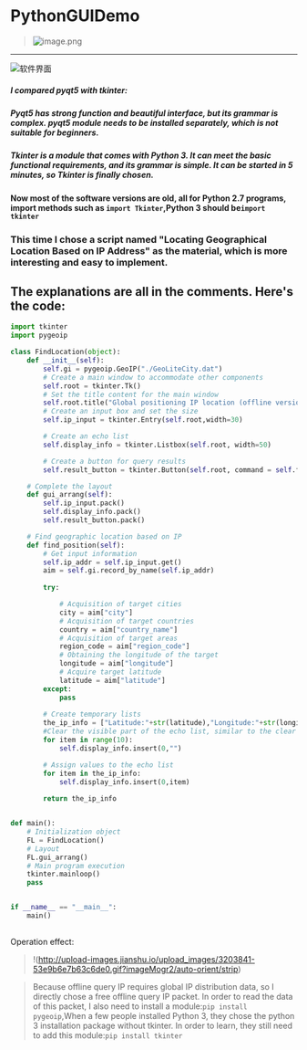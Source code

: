 # PythonGUIDemo

> ![image.png](http://upload-images.jianshu.io/upload_images/3203841-d2c41b0319a26c49.png?imageMogr2/auto-orient/strip%7CimageView2/2/w/1240)






---




![软件界面](http://upload-images.jianshu.io/upload_images/3203841-4d125e0b232d8421.png?imageMogr2/auto-orient/strip%7CimageView2/2/w/1240)


##### I compared pyqt5 with tkinter:

##### Pyqt5 has strong function and beautiful interface, but its grammar is complex. pyqt5 module needs to be installed separately, which is not suitable for beginners.

##### Tkinter is a module that comes with Python 3. It can meet the basic functional requirements, and its grammar is simple. It can be started in 5 minutes, so Tkinter is finally chosen.


#### Now most of the software versions are old, all for Python 2.7 programs, import methods such as `import Tkinter`,Python 3 should be`import tkinter`

### This time I chose a script named "Locating Geographical Location Based on IP Address" as the material, which is more interesting and easy to implement.






## The explanations are all in the comments. Here's the code:



```python
import tkinter
import pygeoip

class FindLocation(object):
    def __init__(self):
        self.gi = pygeoip.GeoIP("./GeoLiteCity.dat")
        # Create a main window to accommodate other components
        self.root = tkinter.Tk()
        # Set the title content for the main window
        self.root.title("Global positioning IP location (offline version)")
        # Create an input box and set the size
        self.ip_input = tkinter.Entry(self.root,width=30)

        # Create an echo list
        self.display_info = tkinter.Listbox(self.root, width=50)

        # Create a button for query results
        self.result_button = tkinter.Button(self.root, command = self.find_position, text = "Check")

    # Complete the layout
    def gui_arrang(self):
        self.ip_input.pack()
        self.display_info.pack()
        self.result_button.pack()

    # Find geographic location based on IP
    def find_position(self):
        # Get input information
        self.ip_addr = self.ip_input.get()
        aim = self.gi.record_by_name(self.ip_addr)
        
        try:

            # Acquisition of target cities
            city = aim["city"]
            # Acquisition of target countries
            country = aim["country_name"]
            # Acquisition of target areas
            region_code = aim["region_code"]
            # Obtaining the longitude of the target
            longitude = aim["longitude"]
            # Acquire target latitude
            latitude = aim["latitude"]
        except:
            pass
        
        # Create temporary lists
        the_ip_info = ["Latitude:"+str(latitude),"Longitude:"+str(longitude),"Regional code:"+str(region_code),"City:"+str(city), "Country or region:"+str(country), "IP:"+str(self.ip_addr)]
        #Clear the visible part of the echo list, similar to the clear command
        for item in range(10):
            self.display_info.insert(0,"")

        # Assign values to the echo list
        for item in the_ip_info:
            self.display_info.insert(0,item)
        
        return the_ip_info


def main():
    # Initialization object
    FL = FindLocation()
    # Layout
    FL.gui_arrang()
    # Main program execution
    tkinter.mainloop()
    pass


if __name__ == "__main__":
    main()
    

```
Operation effect:




> !(http://upload-images.jianshu.io/upload_images/3203841-53e9b6e7b63c6de0.gif?imageMogr2/auto-orient/strip)




> Because offline query IP requires global IP distribution data, so I directly chose a free offline query IP packet. In order to read the data of this packet, I also need to install a module:`pip install pygeoip`,When a few people installed Python 3, they chose the python 3 installation package without tkinter. In order to learn, they still need to add this module:`pip install tkinter`

